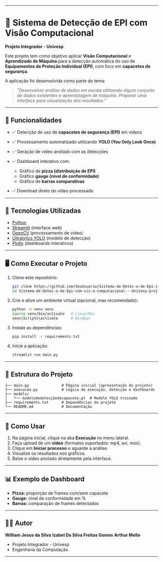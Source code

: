 
---

# 🦺 Sistema de Detecção de EPI com Visão Computacional

**Projeto Integrador - Univesp**

Este projeto tem como objetivo aplicar **Visão Computacional** e **Aprendizado de Máquina** para a detecção automática do uso de **Equipamentos de Proteção Individual (EPI)**, com foco em **capacetes de segurança**.

A aplicação foi desenvolvida como parte do tema:

> *"Desenvolver análise de dados em escala utilizando algum conjunto de dados existentes e aprendizagem de máquina. Preparar uma interface para visualização dos resultados."*

---

## 📌 Funcionalidades

* ✅ Detecção de uso de **capacetes de segurança (EPI)** em vídeos
* ✅ Processamento automatizado utilizando **YOLO (You Only Look Once)**
* ✅ Geração de vídeo anotado com as detecções
* ✅ Dashboard interativo com:

  * Gráfico de **pizza (distribuição de EPI)**
  * Gráfico **gauge (nível de conformidade)**
  * Gráfico de **barras comparativas**
* ✅ Download direto do vídeo processado

---

## 🚀 Tecnologias Utilizadas

* [Python](https://www.python.org/)
* [Streamlit](https://streamlit.io/) (interface web)
* [OpenCV](https://opencv.org/) (processamento de vídeo)
* [Ultralytics YOLO](https://github.com/ultralytics/ultralytics) (modelo de detecção)
* [Plotly](https://plotly.com/python/) (dashboards interativos)

---

## 🖥️ Como Executar o Projeto

1. Clone este repositório:

   ```bash
   git clone https://github.com/SeuUsuario/Sistema-de-Detec-o-de-Epi-com-vis-o-computacional---Univesp-projeto-integrador
   cd Sistema-de-Detec-o-de-Epi-com-vis-o-computacional---Univesp-projeto-integrador
   ```

2. Crie e ative um ambiente virtual (opcional, mas recomendado):

   ```bash
   python -m venv venv
   source venv/bin/activate   # Linux/Mac
   venv\Scripts\activate      # Windows
   ```

3. Instale as dependências:

   ```bash
   pip install -r requirements.txt
   ```

4. Inicie a aplicação:

   ```bash
   streamlit run main.py
   ```

---

## 📂 Estrutura do Projeto

```
├── main.py               # Página inicial (apresentação do projeto)
├── execucao.py           # Lógica de execução, detecção e dashboards
├── models/
│   └── modelodedetecçãodecapacete.pt  # Modelo YOLO treinado
├── requirements.txt      # Dependências do projeto
└── README.md             # Documentação
```

---

## 🎯 Como Usar

1. Na página inicial, clique na aba **Execução** no menu lateral.
2. Faça upload de um **vídeo** (formatos suportados: mp4, avi, mov).
3. Clique em **Iniciar processo** e aguarde a análise.
4. Visualize os resultados nos gráficos.
5. Baixe o vídeo anotado diretamente pela interface.

---

## 📊 Exemplo de Dashboard

* **Pizza:** proporção de frames com/sem capacete
* **Gauge:** nível de conformidade em %
* **Barras:** comparação de frames detectados

---

## 👨‍💻 Autor

**William Jesus da Silva**
**Izabel Da Silva Freitas Gomes**
**Arthur Mello**


* Projeto Integrador - Univesp
* Engenharia da Computação

---

